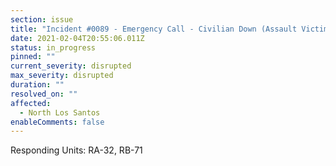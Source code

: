 ```yaml
---
section: issue
title: "Incident #0089 - Emergency Call - Civilian Down (Assault Victim)"
date: 2021-02-04T20:55:06.011Z
status: in_progress
pinned: ""
current_severity: disrupted
max_severity: disrupted
duration: ""
resolved_on: ""
affected:
  - North Los Santos
enableComments: false
---
```

Responding Units: RA-32, RB-71